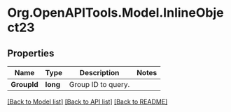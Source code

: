 # Org.OpenAPITools.Model.InlineObject23
## Properties

Name | Type | Description | Notes
------------ | ------------- | ------------- | -------------
**GroupId** | **long** | Group ID to query. | 

[[Back to Model list]](../README.md#documentation-for-models) [[Back to API list]](../README.md#documentation-for-api-endpoints) [[Back to README]](../README.md)


